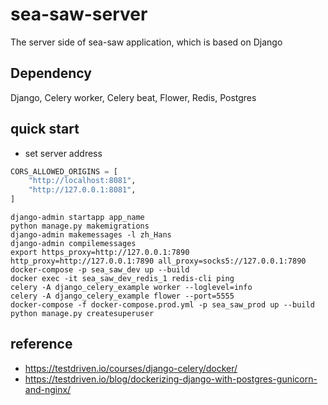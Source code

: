 # sea-saw-server
The server side of sea-saw application, which is based on Django

## Dependency
Django, Celery worker, Celery beat, Flower, Redis, Postgres

## quick start
- set server address
```python
CORS_ALLOWED_ORIGINS = [
    "http://localhost:8081",
    "http://127.0.0.1:8081",
]
```

```shell script
django-admin startapp app_name
python manage.py makemigrations
django-admin makemessages -l zh_Hans
django-admin compilemessages
export https_proxy=http://127.0.0.1:7890 http_proxy=http://127.0.0.1:7890 all_proxy=socks5://127.0.0.1:7890
docker-compose -p sea_saw_dev up --build
docker exec -it sea_saw_dev_redis_1 redis-cli ping
celery -A django_celery_example worker --loglevel=info
celery -A django_celery_example flower --port=5555
docker-compose -f docker-compose.prod.yml -p sea_saw_prod up --build
python manage.py createsuperuser

```

## reference
- https://testdriven.io/courses/django-celery/docker/
- https://testdriven.io/blog/dockerizing-django-with-postgres-gunicorn-and-nginx/